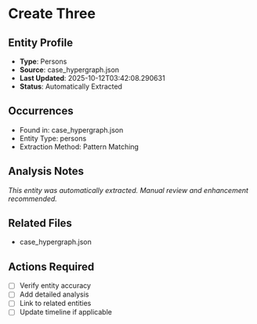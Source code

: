 # Create Three

## Entity Profile
- **Type**: Persons
- **Source**: case_hypergraph.json
- **Last Updated**: 2025-10-12T03:42:08.290631
- **Status**: Automatically Extracted

## Occurrences
- Found in: case_hypergraph.json
- Entity Type: persons
- Extraction Method: Pattern Matching

## Analysis Notes
*This entity was automatically extracted. Manual review and enhancement recommended.*

## Related Files
- case_hypergraph.json

## Actions Required
- [ ] Verify entity accuracy
- [ ] Add detailed analysis
- [ ] Link to related entities
- [ ] Update timeline if applicable
